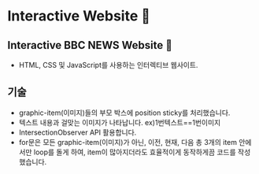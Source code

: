 # Interactive Website 📜
## Interactive BBC NEWS Website 📰 
- HTML, CSS 및 JavaScript를 사용하는 인터렉티브 웹사이트.
## 기술
- graphic-item(이미지)들의 부모 박스에 position sticky를 처리했습니다.
- 텍스트 내용과 걸맞는 이미지가 나타납니다. ex)1번텍스트==1번이미지
- IntersectionObserver API 활용합니다.
- for문은 모든 graphic-item(이미지)가 아닌, 이전, 현재, 다음 총 3개의 item 안에서만 loop를 돌게 하여, item이 많아지더라도 효율적이게 동작하게끔 코드를 작성했습니다.
